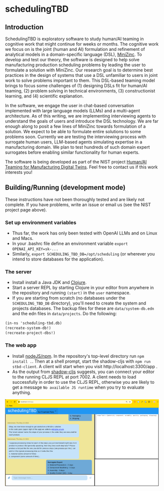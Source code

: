 # schedulingTBD

## Introduction

SchedulingTBD is exploratory software to study human/AI teaming in cognitive work that might continue for weeks or months.
The cognitive work we focus on is the joint (human and AI) formulation and refinement of analytical models in a domain-specific language (DSL), [MiniZinc](https://www.minizinc.org/).
To develop and test our theory, the software is designed to help solve manufacturing production scheduling problems by leading the user to formulate a solution with MiniZinc.
Our research goal is to determine best practices in the design of systems that use a DSL unfamiliar to users in joint work to solve problems important to them.
This DSL-based teaming model brings to focus some challenges of
(1) designing DSLs fit for human/AI teaming,
(2) problem solving in technical environments,
(3) constructionist learning, and
(4) scientific explanation.

In the software, we engage the user in chat-based conversation implemented with large language models (LLMs) and a multi-agent architecture.
As of this writing, we are implementing interviewing agents to understand the goals of users and introduce the DSL technology.
We are far enough along to posit a few lines of MiniZinc towards formulation of a solution. We expect to be able to formulate entire solutions to some problems soon.
Currently we are testing the interviewing process with surrogate human users, LLM-based agents simulating expertise in a manufacturing domain.
We plan to test hundreds of such domain expert surrogates before enabling similar functionality for human experts.

The software is being developed as part of the NIST project [Human/AI Teaming for Manufacturing Digital Twins](https://www.nist.gov/programs-projects/humanmachine-teaming-manufacturing-digital-twins).
Feel free to contact us if this work interests you!

## Building/Running (development mode)
   These instructions have not been thoroughly tested and are likely not complete. If you have problems, write an issue or email us (see the NIST project page above).

### Set up environment variables
  * Thus far, the work has only been tested with OpenAI LLMs and on Linux and Macs.
  * In your .bashrc file define an environment variable  `export OPENAI_API_KEY=sk-...`
  * Similarly, `export SCHEDULING_TBD_DB=/opt/scheduling` (or wherever you intend to store databases for the application).

### The server
  * Install install a Java JDK and [Clojure](https://clojure.org/).
  * Start a server REPL by starting Clojure in your editor from anywhere in the repository and running `(start)` in the `user` namespace.
  * If you are starting from scratch (no databases under the `SCHEDULING_TBD_DB` directory), you'll need to create the system and projects databases.
	The backup files for these are `data/system-db.edn` and the edn files in `data/projects`. Do the following:

 ```
(in-ns 'scheduling-tbd.db)
(recreate-system-db!)
(recreate-project-dbs!)
 ```

### The web app
  * Install [nodeJS/npm](https://nodejs.org/en/).
	In the repository's top-level directory run `npm install .`. Then at a shell prompt, start the shadow-cljs with `npm run stbd-client`.
	A client will start when you visit http://localhost:3300/app .
  *	As the output from [shadow-cljs](https://github.com/thheller/shadow-cljs) suggests, you can connect your editor to the running CLJS REPL at port 7002.
	A client needs to load successfully in order to use the CLJS REPL, otherwise you are likely to get a message `No available JS runtime` when you try to evaluate anything.

![alt text](https://github.com/pdenno/schedulingTBD/blob/main/doc/stbd-screenshot-2024-05-20.png?raw=true)
